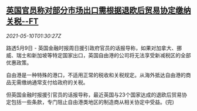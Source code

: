 <!--1620613863000-->
[英国官员称对部分市场出口需根据退欧后贸易协定缴纳关税--FT](https://cn.reuters.com/article/uk-export-trade-deal-0510-idCNKBS2CR038)
------

<div><i>2021-05-10T01:30:27Z</i></div><p>路透5月9日 - 英国金融时报周日援引政府官员的话报导称，如果对加拿大、挪威、瑞士和新加坡等特定国家出口，英国自由港的公司将无法享受新减税区的全部优惠政策。</p><p>自由港是一种特殊的港口，不适用正常的税收和关税规定。从海外抵达自由港的商品无需缴纳通常支付给政府的关税。</p><p>但英国金融时报援引官员的话报导称，最近英国与23个国家达成的退欧后贸易协定包括一些条款，专门阻止自由港类地区的制造商从相关协定中受益。(完)</p>
